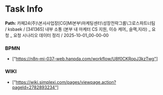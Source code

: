 # Task Info

**Path:** 카페24(주)\본사사업장\[CG]MI본부\마케팅센터\성장전략그룹\그로스파트너팀 / ksbaek / [341365] 내부 소통 (본부 내 마케터 CS 지원, 이슈 케어_ 슬랙,지라) _ 요청 _ 요청 시나리오 데이터 정리 / 2025-10-01_00-00-00

### BPMN
- ["https://n8n-mi-037-web.hanpda.com/workflow/U8f0CKRopJ3kzTwg"]

### WIKI
- ["https://wiki.simplexi.com/pages/viewpage.action?pageId=2782893234"]

